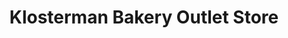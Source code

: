 ---
title: "Klosterman Bakery Outlet Store"
url: /columbus/klosterman-bakery-outlet-store/
shop: bakery
---